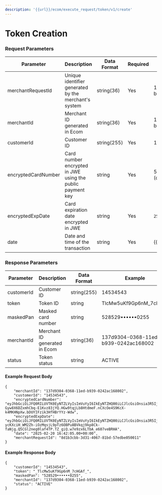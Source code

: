```yaml
---
description: '{{url}}/ecom/execute_request/token/v1/create'
---
```


# Token Creation

### Request Parameters

| Parameter           | Description                                               | Data Format | Required | Example                              |
| ------------------- | --------------------------------------------------------- | ----------- | -------- | ------------------------------------ |
| merchantRequestId   | Unique identifier generated by the merchant's system      | string(36)  | Yes      | 137d9304-0368-11ed-b939-0242ac120002 |
| merchantId          | Merchant ID generated in Ecom                             | string(36)  | Yes      | 137d9304-0368-11ed-b939-0242ac120002 |
| customerId          | Customer ID                                               | string(255) | Yes      | 12345                                |
| encryptedCardNumber | Card number encrypted in JWE using the public payment key | string      | Yes      | 5573670000000304 (decrypted example) |
| encryptedExpDate    | Card expiration date encrypted in JWE                     | string      | Yes      | `2503` (decrypted example)           |
| date                | Date and time of the transaction                          | string      | Yes      | \{{currentdateT\}}.00+00:00          |

### Response Parameters

| Parameter  | Description                   | Data Format | Example                              |
| ---------- | ----------------------------- | ----------- | ------------------------------------ |
| customerId | Customer ID                   | string(255) | 14534543                             |
| token      | Token ID                      | string      | TlcMw5uKf9Gp6nM\_7cHGAf              |
| maskedPan  | Masked card number            | string      | 528529••••••0255                     |
| merchantId | Merchant ID generated in Ecom | string(36)  | 137d9304-0368-11ed-b939-0242ac168002 |
| status     | Token status                  | string      | ACTIVE                               |

#### Example Request Body

```
{
    "merchantId": "137d9304-0368-11ed-b939-0242ac168002",
    "customerId": "14534543",
    "encryptedCardNumber": "eyJhbGciOiJFQ0RILUVTK0EyNTZLVyIsImVuYyI6IkEyNTZHQ00iLCJlcGsiOnsia3R5IjoiRUMiLCJ4IjoidE1sRVIyWGNHWGpxUTg2dEpRTEgyeHRyQ2NvVzdLUXJnVVZRNVJtQmNSaEZycmhnZnlxVW5sLTF2WVh0cjZIeiIsInkiOiJ3T0xyV3R5RzBqYlA4OWlUaVl1UkF2Si1valNoZE0yVWUycnVlYkhqUmlIMEt5clJELVBfdGFZV0ZxX3dGemRvIiwiY3J2IjoiUC0zODQifX0.ZAIlVIU6nh2Nt5yAx1QVolk82fEb-Gyw8X6DZxmhCbq-E1Kvz83jYQ.HGw9tqjLb8HtdmeF.nCXcOe4S9KcX-k4MKHNpXw.bDUYIFzik3HfHBrYYz-Wdw",
    "encryptedExpDate": "eyJhbGciOiJFQ0RILUVTK0EyNTZLVyIsImVuYyI6IkEyNTZHQ00iLCJlcGsiOnsia3R5IjoiRUMiLCJ4IjoibHZxMTdaWnBVWTNsX1JlcFpFU0lRUnlOeWlpS09xU0tfRUF5aHdvNGk4c0QwaVF4ZnE3ZTQxM1VjRFJMbjJQZyIsInkiOiIwVXJkcjJialhOTS16SUxiOTg1bGNZYjJrcUJReGNBMkZSNzdhWXhVVU1qUHFNR0Z6SlBxUDhpT2hGaU9pZHNiIiwiY3J2IjoiUC0zODQifX0.L35f-ycKXciH_WM2Zh-iOzMqsjL9pTz6OBPu8BVkqj9kp8Ck-faNjg.Q5CGl2neg0laf4TP.TZ_giQ.w7e9zx6LTbA_e607veBRHA",
    "date": "2025-02-20 16:42:05.00+00:00",
    "merchantRequestId": "8d1b3cbb-3d31-4067-81bd-57edbe050011"
}
```

#### Example Response Body

```
{
    "customerId": "14534543",
    "token": "_TlcMw5uKf9Gp6nM_7cHGAf_",
    "maskedPan": "528529••••••0255",
    "merchantId": "137d9304-0368-11ed-b939-0242ac168002",
    "status": "ACTIVE"
}
```
